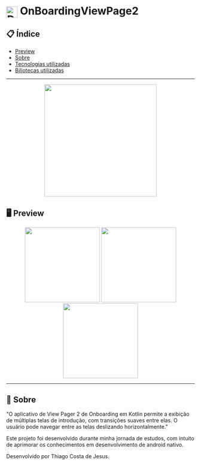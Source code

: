 

# <img align="center" alt="Daniel-HTML" height="30" width="30" src="https://encrypted-tbn0.gstatic.com/images?q=tbn:ANd9GcQXwp6S0wKkxK6X8mvox_SBwbX6H5cPl1tNcw&usqp=CAU"> OnBoardingViewPage2




<div align="center">
</div>

## 📋 Índice

- [Preview](#-Preview)
- [Sobre](#-Sobre)
- [Tecnologias utilizadas](#-Ferramentas-utilizadas)
- [Biliotecas utilizadas](#-Biliotecas-utilizadas)

---

<div align="center">

<img src="" width="300">


 </div>

## 🖥 Preview

<div align="center">


<img src="https://user-images.githubusercontent.com/93166095/224314989-9a20d322-7ecf-4db8-b367-dde63d6d92f9.png" width="200">
<img src="https://user-images.githubusercontent.com/93166095/224315000-41cf9753-f476-4a6b-98e9-c0dace9939c9.png" width="200">
<img src="https://user-images.githubusercontent.com/93166095/224314997-3aef3f48-d427-4bd4-a685-fd974b2a10d3.png" width="200">


</div>

---

## 📖 Sobre


"O aplicativo de View Pager 2 de Onboarding em Kotlin permite a exibição de múltiplas telas de introdução, com transições suaves entre elas. O usuário pode navegar entre as telas deslizando horizontalmente."


Este projeto foi desenvolvido durante minha jornada de estudos, com intuito de aprimorar os conhecimentos em desenvolvimento de android nativo.


Desenvolvido por Thiago Costa de Jesus.

